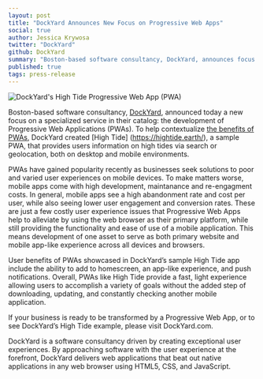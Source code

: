 ```yaml
---
layout: post
title: "DockYard Announces New Focus on Progressive Web Apps"
social: true
author: Jessica Krywosa
twitter: "DockYard"
github: DockYard
summary: "Boston-based software consultancy, DockYard, announces focus on a specialized service in their catalog: the development of Progressive Web Applications (PWAs)."
published: true
tags: press-release
---
```


![DockYard's High Tide Progressive Web App (PWA)](https://i.imgur.com/ZMWat3R.png)

Boston-based software consultancy, [DockYard](https://dockyard.com/), announced today a new focus on a specialized service in their catalog: the development of Progressive Web Applications (PWAs). To help contextualize [the benefits of PWAs](https://dockyard.com/blog/categories/progressive-web-apps), DockYard created [High Tide] (https://hightide.earth/), a sample PWA, that provides users information on high tides via search or geolocation, both on desktop and mobile environments.

PWAs have gained popularity recently as businesses seek solutions to poor and varied user experiences on mobile devices. To make matters worse, mobile apps come with high development, maintanance and re-engagment costs. In general, mobile apps see a high abandonment rate and cost per user, while also seeing lower user engagement and conversion rates. These are just a few costly user experience issues that Progressive Web Apps help to alleviate by using the web browser as their primary platform, while still providing the functionality and ease of use of a mobile application. This means development of one asset to serve as both primary website and mobile app-like experience across all devices and browsers.

User benefits of PWAs showcased in DockYard’s sample High Tide app include the ability to add to homescreen, an app-like experience, and push notifications. Overall, PWAs like High Tide provide a fast, light experience allowing users to accomplish a variety of goals without the added step of downloading, updating, and constantly checking another mobile application. 

If your business is ready to be transformed by a Progressive Web App, or to see DockYard’s High Tide example, please visit DockYard.com.

DockYard is a software consultancy driven by creating exceptional user experiences. By approaching software with the user experience at the forefront, DockYard delivers web applications that beat out native applications in any web browser using HTML5, CSS, and JavaScript.
